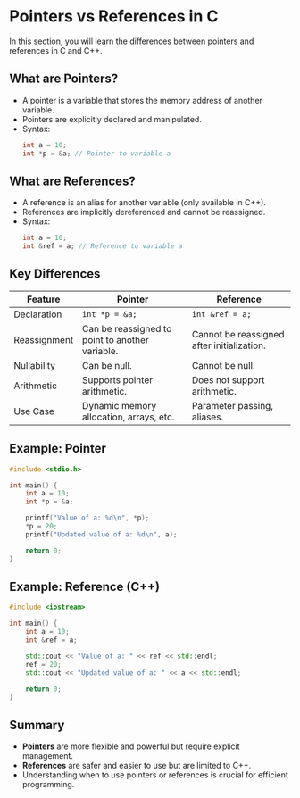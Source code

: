 # Pointers vs References in C

In this section, you will learn the differences between pointers and references in C and C++.

## What are Pointers?
- A pointer is a variable that stores the memory address of another variable.
- Pointers are explicitly declared and manipulated.
- Syntax:
  ```c
  int a = 10;
  int *p = &a; // Pointer to variable a
  ```

## What are References?
- A reference is an alias for another variable (only available in C++).
- References are implicitly dereferenced and cannot be reassigned.
- Syntax:
  ```cpp
  int a = 10;
  int &ref = a; // Reference to variable a
  ```

## Key Differences

| Feature              | Pointer                          | Reference                        |
|----------------------|----------------------------------|----------------------------------|
| Declaration          | `int *p = &a;`                  | `int &ref = a;`                 |
| Reassignment         | Can be reassigned to point to another variable. | Cannot be reassigned after initialization. |
| Nullability          | Can be null.                    | Cannot be null.                 |
| Arithmetic           | Supports pointer arithmetic.    | Does not support arithmetic.    |
| Use Case             | Dynamic memory allocation, arrays, etc. | Parameter passing, aliases.    |

## Example: Pointer

```c
#include <stdio.h>

int main() {
    int a = 10;
    int *p = &a;

    printf("Value of a: %d\n", *p);
    *p = 20;
    printf("Updated value of a: %d\n", a);

    return 0;
}
```

## Example: Reference (C++)

```cpp
#include <iostream>

int main() {
    int a = 10;
    int &ref = a;

    std::cout << "Value of a: " << ref << std::endl;
    ref = 20;
    std::cout << "Updated value of a: " << a << std::endl;

    return 0;
}
```

## Summary
- **Pointers** are more flexible and powerful but require explicit management.
- **References** are safer and easier to use but are limited to C++.
- Understanding when to use pointers or references is crucial for efficient programming.